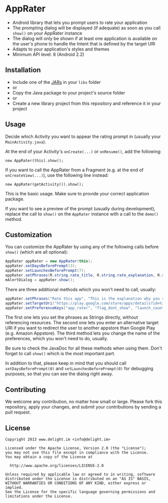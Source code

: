 # AppRater

 * Android library that lets you prompt users to rate your application
 * The prompting dialog will be displayed (if adequate) as soon as you call ```show()``` on your AppRater instance
 * The dialog will only be shown if at least one application is available on the user's phone to handle the Intent that is defined by the target URI
 * Adapts to your application's styles and themes
 * Minimum API level: 8 (Android 2.2)

## Installation

 * Include one of the [JARs](JARs) in your `libs` folder
 * or
 * Copy the Java package to your project's source folder
 * or
 * Create a new library project from this repository and reference it in your project

## Usage

Decide which Activity you want to appear the rating prompt in (usually your ```MainActivity.java```).

At the end of your Activity's ```onCreate(...)``` or ```onResume()```, add the following:

```new AppRater(this).show();```

If you want to call the AppRater from a Fragment (e.g. at the end of `onCreateView(...)`), use the following line instead:

```new AppRater(getActivity()).show();```

This is the basic usage. Make sure to provide your correct application package.

If you want to see a preview of the prompt (usually during development), replace the call to `show()` on the `AppRater` instance with a call to the `demo()` method.

## Customization

You can customize the AppRater by using any of the following calls before ```show()``` (which are all optional):

```java
AppRater appRater = new AppRater(this);
appRater.setDaysBeforePrompt(3);
appRater.setLaunchesBeforePrompt(7);
appRater.setPhrases(R.string.rate_title, R.string.rate_explanation, R.string.rate_now, R.string.rate_later, R.string.rate_never);
mAlertDialog = appRater.show();
```

There are three additional methods which you won't need to call, usually:
```java
appRater.setPhrases("Rate this app", "This is the explanation why you should rate our app.", "Rate now", "Later", "No, thanks");
appRater.setTargetUri("https://play.google.com/store/apps/details?id=%1$s");
appRater.setPreferenceKeys("app_rater", "flag_dont_show", "launch_count", "first_launch_time");
```

The first one lets you set the phrases as Strings directly, without referencing resources. The second one lets you enter an alternative target URI if you want to redirect the user to another appstore than Google Play (e.g. Amazon Appstore). The third method lets you change the name of the preferences, which you won't need to do, usually.

Be sure to check the JavaDoc for all these methods when using them. Don't forget to call ```show()``` which is the most important part.

In addition to that, please keep in mind that you should call `setDaysBeforePrompt(0)` and `setLaunchesBeforePrompt(0)` for debugging purposes, so that you can see the dialog right away.

## Contributing

We welcome any contribution, no matter how small or large. Please fork this repository, apply your changes, and submit your contributions by sending a pull request.

## License

```
Copyright 2013 www.delight.im <info@delight.im>

Licensed under the Apache License, Version 2.0 (the "License");
you may not use this file except in compliance with the License.
You may obtain a copy of the License at

  http://www.apache.org/licenses/LICENSE-2.0

Unless required by applicable law or agreed to in writing, software
distributed under the License is distributed on an "AS IS" BASIS,
WITHOUT WARRANTIES OR CONDITIONS OF ANY KIND, either express or implied.
See the License for the specific language governing permissions and
limitations under the License.
```